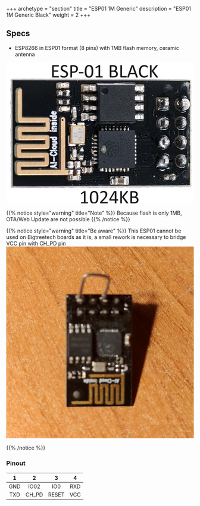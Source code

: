 +++
archetype = "section"
title = "ESP01 1M Generic"
description = "ESP01 1M Generic Black"
weight = 2
+++

## Specs
* ESP8266 in ESP01 format (8 pins) with 1MB flash memory, ceramic antenna 

![image](front.png?width=400px)

{{% notice style="warning" title="Note"  %}}
Because flash is only 1MB, OTA/Web Update are not possible
{{% /notice %}}

{{% notice style="warning" title="Be aware"  %}}
This ESP01 cannot be used on Bigtreetech boards as it is, a small rework is necessary to bridge VCC pin with CH_PD pin
![bridge](bridge.png?width=400px)

{{% /notice %}}

### Pinout

| 1 | 2 | 3 | 4 |
|:-:|:-:|:-:|:-:|
|GND|IO02|IO0|RXD|
|TXD|CH_PD|RESET|VCC|